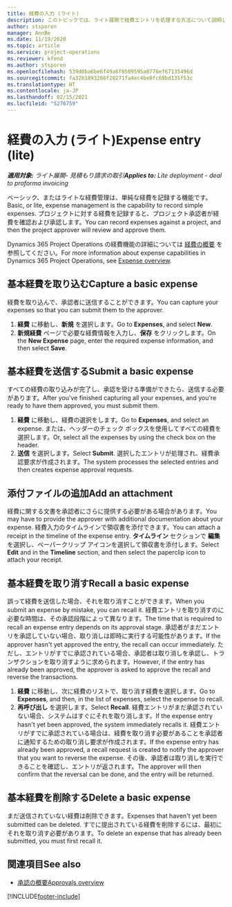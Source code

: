 ```yaml
---
title: 経費の入力 (ライト)
description: このトピックでは、ライト展開で経費エントリを処理する方法について説明します。
author: stsporen
manager: AnnBe
ms.date: 11/19/2020
ms.topic: article
ms.service: project-operations
ms.reviewer: kfend
ms.author: stsporen
ms.openlocfilehash: 539d0ba6be6f49a6f0509595a0776ef67135496d
ms.sourcegitcommit: fa32b1893286f20271fa4ec4be8fc68bd135f53c
ms.translationtype: HT
ms.contentlocale: ja-JP
ms.lasthandoff: 02/15/2021
ms.locfileid: "5276759"
---
```

# <a name="expense-entry-lite"></a><span data-ttu-id="0ca67-103">経費の入力 (ライト)</span><span class="sxs-lookup"><span data-stu-id="0ca67-103">Expense entry (lite)</span></span>

<span data-ttu-id="0ca67-104">_**適用対象:** ライト展開- 見積もり請求の取引_</span><span class="sxs-lookup"><span data-stu-id="0ca67-104">_**Applies to:** Lite deployment - deal to proforma invoicing_</span></span>

<span data-ttu-id="0ca67-105">ベーシック、またはライトな経費管理は、単純な経費を記録する機能です。</span><span class="sxs-lookup"><span data-stu-id="0ca67-105">Basic, or lite, expense management is the capability to record simple expenses.</span></span> <span data-ttu-id="0ca67-106">プロジェクトに対する経費を記録すると、プロジェクト承認者が経費を確認および承認します。</span><span class="sxs-lookup"><span data-stu-id="0ca67-106">You can record expenses against a project, and then the project approver will review and approve them.</span></span>

<span data-ttu-id="0ca67-107">Dynamics 365 Project Operations の経費機能の詳細については [経費の概要](expense-overview.md) を参照してください。</span><span class="sxs-lookup"><span data-stu-id="0ca67-107">For more information about expense capabilities in Dynamics 365 Project Operations, see [Expense overview](expense-overview.md).</span></span>

## <a name="capture-a-basic-expense"></a><span data-ttu-id="0ca67-108">基本経費を取り込む</span><span class="sxs-lookup"><span data-stu-id="0ca67-108">Capture a basic expense</span></span>

<span data-ttu-id="0ca67-109">経費を取り込んで、承認者に送信することができます。</span><span class="sxs-lookup"><span data-stu-id="0ca67-109">You can capture your expenses so that you can submit them to the approver.</span></span>

1. <span data-ttu-id="0ca67-110">**経費** に移動し、**新規** を選択します。</span><span class="sxs-lookup"><span data-stu-id="0ca67-110">Go to **Expenses**, and select **New**.</span></span>
2. <span data-ttu-id="0ca67-111">**新規経費** ページで必要な経費情報を入力し、**保存** をクリックします。</span><span class="sxs-lookup"><span data-stu-id="0ca67-111">On the **New Expense** page, enter the required expense information, and then select **Save**.</span></span>

## <a name="submit-a-basic-expense"></a><span data-ttu-id="0ca67-112">基本経費を送信する</span><span class="sxs-lookup"><span data-stu-id="0ca67-112">Submit a basic expense</span></span>

<span data-ttu-id="0ca67-113">すべての経費の取り込みが完了し、承認を受ける準備ができたら、送信する必要があります。</span><span class="sxs-lookup"><span data-stu-id="0ca67-113">After you've finished capturing all your expenses, and you're ready to have them approved, you must submit them.</span></span>

1. <span data-ttu-id="0ca67-114">**経費** に移動し、経費の選択をします。</span><span class="sxs-lookup"><span data-stu-id="0ca67-114">Go to **Expenses**, and select an expense.</span></span> <span data-ttu-id="0ca67-115">または、ヘッダーのチェック ボックスを使用してすべての経費を選択します。</span><span class="sxs-lookup"><span data-stu-id="0ca67-115">Or, select all the expenses by using the check box on the header.</span></span>
2. <span data-ttu-id="0ca67-116">**送信** を選択します。</span><span class="sxs-lookup"><span data-stu-id="0ca67-116">Select **Submit**.</span></span> <span data-ttu-id="0ca67-117">選択したエントリが処理され、経費承認要求が作成されます。</span><span class="sxs-lookup"><span data-stu-id="0ca67-117">The system processes the selected entries and then creates expense approval requests.</span></span>

## <a name="add-an-attachment"></a><span data-ttu-id="0ca67-118">添付ファイルの追加</span><span class="sxs-lookup"><span data-stu-id="0ca67-118">Add an attachment</span></span>

<span data-ttu-id="0ca67-119">経費に関する文書を承認者にさらに提供する必要がある場合があります。</span><span class="sxs-lookup"><span data-stu-id="0ca67-119">You may have to provide the approver with additional documentation about your expense.</span></span> <span data-ttu-id="0ca67-120">経費入力のタイムラインで領収書を添付できます。</span><span class="sxs-lookup"><span data-stu-id="0ca67-120">You can attach a receipt in the timeline of the expense entry.</span></span> <span data-ttu-id="0ca67-121">**タイムライン** セクションで **編集** を選択し、ペーパークリップ アイコンを選択して領収書を添付します。</span><span class="sxs-lookup"><span data-stu-id="0ca67-121">Select **Edit** and in the **Timeline** section, and then select the paperclip icon to attach your receipt.</span></span>

## <a name="recall-a-basic-expense"></a><span data-ttu-id="0ca67-122">基本経費を取り消す</span><span class="sxs-lookup"><span data-stu-id="0ca67-122">Recall a basic expense</span></span>

<span data-ttu-id="0ca67-123">誤って経費を送信した場合、それを取り消すことができます。</span><span class="sxs-lookup"><span data-stu-id="0ca67-123">When you submit an expense by mistake, you can recall it.</span></span> <span data-ttu-id="0ca67-124">経費エントリを取り消すのに必要な時間は、その承認段階によって異なります。</span><span class="sxs-lookup"><span data-stu-id="0ca67-124">The time that is required to recall an expense entry depends on its approval stage.</span></span>  <span data-ttu-id="0ca67-125">承認者がまだエントリを承認していない場合、取り消しは即時に実行する可能性があります。</span><span class="sxs-lookup"><span data-stu-id="0ca67-125">If the approver hasn't yet approved the entry, the recall can occur immediately.</span></span> <span data-ttu-id="0ca67-126">ただし、エントリがすでに承認されている場合、承認者は取り消しを承認し、トランザクションを取り消すように求められます。</span><span class="sxs-lookup"><span data-stu-id="0ca67-126">However, if the entry has already been approved, the approver is asked to approve the recall and reverse the transactions.</span></span>

1. <span data-ttu-id="0ca67-127">**経費** に移動し、次に経費のリストで、取り消す経費を選択します。</span><span class="sxs-lookup"><span data-stu-id="0ca67-127">Go to **Expenses**, and then, in the list of expenses, select the expense to recall.</span></span>
2. <span data-ttu-id="0ca67-128">**再呼び出し** を選択します。</span><span class="sxs-lookup"><span data-stu-id="0ca67-128">Select **Recall**.</span></span> <span data-ttu-id="0ca67-129">経費エントリがまだ承認されていない場合、システムはすぐにそれを取り消します。</span><span class="sxs-lookup"><span data-stu-id="0ca67-129">If the expense entry hasn't yet been approved, the system immediately recalls it.</span></span> <span data-ttu-id="0ca67-130">経費エントリがすでに承認されている場合は、経費を取り消す必要があることを承認者に通知するための取り消し要求が作成されます。</span><span class="sxs-lookup"><span data-stu-id="0ca67-130">If the expense entry has already been approved, a recall request is created to notify the approver that you want to reverse the expense.</span></span> <span data-ttu-id="0ca67-131">その後、承認者は取り消しを実行できることを確認し、エントリが返されます。</span><span class="sxs-lookup"><span data-stu-id="0ca67-131">The approver will then confirm that the reversal can be done, and the entry will be returned.</span></span>

## <a name="delete-a-basic-expense"></a><span data-ttu-id="0ca67-132">基本経費を削除する</span><span class="sxs-lookup"><span data-stu-id="0ca67-132">Delete a basic expense</span></span>

<span data-ttu-id="0ca67-133">まだ送信されていない経費は削除できます。</span><span class="sxs-lookup"><span data-stu-id="0ca67-133">Expenses that haven't yet been submitted can be deleted.</span></span> <span data-ttu-id="0ca67-134">すでに提出されている経費を削除するには、最初にそれを取り消す必要があります。</span><span class="sxs-lookup"><span data-stu-id="0ca67-134">To delete an expense that has already been submitted, you must first recall it.</span></span>

## <a name="see-also"></a><span data-ttu-id="0ca67-135">関連項目</span><span class="sxs-lookup"><span data-stu-id="0ca67-135">See also</span></span>

- [<span data-ttu-id="0ca67-136">承認の概要</span><span class="sxs-lookup"><span data-stu-id="0ca67-136">Approvals overview</span></span>](../approvals/approvals-overview.md)


[!INCLUDE[footer-include](../includes/footer-banner.md)]